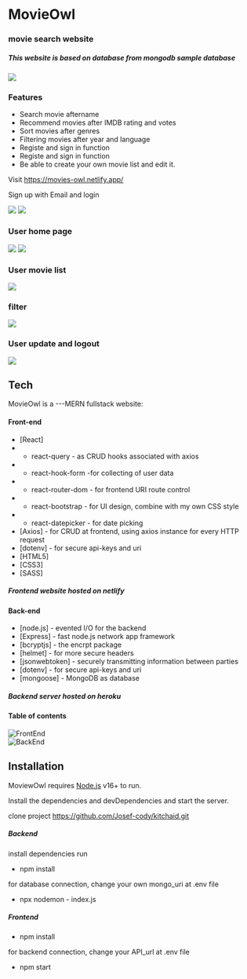 # MovieOwl
 
### movie search website

##### This website is based on database from mongodb sample database

![](https://github.com/Josef-cody/MovieOwl/blob/main/frontend/public/imgs/index.png?raw=true)


### Features
- Search movie aftername
- Recommend movies after IMDB rating and votes
- Sort movies after genres
- Filtering movies after year and language
- Registe and sign in function
- Registe and sign in function
- Be able to create your own movie list and edit it.

Visit https://movies-owl.netlify.app/

Sign up with Email and login


![](https://github.com/Josef-cody/MovieOwl/blob/main/frontend/public/imgs/signup.png?raw=true)
![](https://github.com/Josef-cody/MovieOwl/blob/main/frontend/public/imgs/login.png?raw=true)
### User home page
![](https://github.com/Josef-cody/MovieOwl/blob/main/frontend/public/imgs/home1.png?raw=true)
![](https://github.com/Josef-cody/MovieOwl/blob/main/frontend/public/imgs/home2.png?raw=true)
### User movie list
![](https://github.com/Josef-cody/MovieOwl/blob/main/frontend/public/imgs/myList.png?raw=true)
### filter
![](https://github.com/Josef-cody/MovieOwl/blob/main/frontend/public/imgs/filter.png?raw=true)
### User update and logout
![](https://github.com/Josef-cody/MovieOwl/blob/main/frontend/public/imgs/userSetting.png?raw=true)


## Tech

MovieOwl is a ---MERN fullstack website:
#### Front-end
- [React] 
- - react-query - as CRUD hooks associated with axios
- - react-hook-form  -for collecting of user data
- - react-router-dom - for frontend URI route control
- - react-bootstrap - for UI design, combine with my own CSS style
- - react-datepicker - for date picking
- [Axios] - for CRUD at frontend, using axios instance for every HTTP request
- [dotenv] - for secure api-keys and uri
- [HTML5] 
- [CSS3]
- [SASS]

##### Frontend website hosted on netlify

#### Back-end
- [node.js] - evented I/O for the backend
- [Express] - fast node.js network app framework
- [bcryptjs] - the encrpt package
- [helmet] - for more secure headers
- [jsonwebtoken] - securely transmitting information between parties
- [dotenv] - for secure api-keys and uri
- [mongoose] - MongoDB as database

##### Backend server hosted on heroku

#### Table of contents
![FrontEnd](https://github.com/Josef-cody/MovieOwl/blob/main/frontend/public/imgs/tableFront.png?raw=true) <br/>
![BackEnd](https://github.com/Josef-cody/MovieOwl/blob/main/frontend/public/imgs/tableBack.png?raw=true)

## Installation

MoviewOwl requires [Node.js](https://nodejs.org/) v16+ to run.

Install the dependencies and devDependencies and start the server.

clone project https://github.com/Josef-cody/kitchaid.git

##### Backend
install dependencies run
- npm install

for database connection, change your own mongo_uri at .env file
- npx nodemon - index.js

##### Frontend
- npm install

for backend connection, change your API_url at .env file

- npm start


